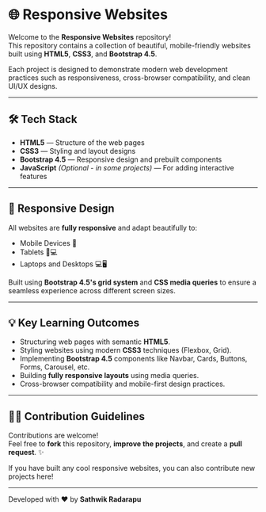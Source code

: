 # 🌐 Responsive Websites

Welcome to the **Responsive Websites** repository!  
This repository contains a collection of beautiful, mobile-friendly websites built using **HTML5**, **CSS3**, and **Bootstrap 4.5**.

Each project is designed to demonstrate modern web development practices such as responsiveness, cross-browser compatibility, and clean UI/UX designs.

---

## 🛠️ Tech Stack

- **HTML5** — Structure of the web pages
- **CSS3** — Styling and layout designs
- **Bootstrap 4.5** — Responsive design and prebuilt components
- **JavaScript** *(Optional - in some projects)* — For adding interactive features

---




## 📱 Responsive Design

All websites are **fully responsive** and adapt beautifully to:
- Mobile Devices 📱
- Tablets 📱💻
- Laptops and Desktops 💻🖥️

Built using **Bootstrap 4.5's grid system** and **CSS media queries** to ensure a seamless experience across different screen sizes.

---





## 💡 Key Learning Outcomes

- Structuring web pages with semantic **HTML5**.
- Styling websites using modern **CSS3** techniques (Flexbox, Grid).
- Implementing **Bootstrap 4.5** components like Navbar, Cards, Buttons, Forms, Carousel, etc.
- Building **fully responsive layouts** using media queries.
- Cross-browser compatibility and mobile-first design practices.

---

## 🧑‍💻 Contribution Guidelines

Contributions are welcome!  
Feel free to **fork** this repository, **improve the projects**, and create a **pull request**. ✨

If you have built any cool responsive websites, you can also contribute new projects here!

---


Developed with ❤️ by **Sathwik Radarapu**
